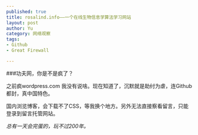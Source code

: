 ```yaml
--- 
published: true
title: rosalind.info——一个在线生物信息学算法学习网站
layout: post
author: Yu
category: 网络观察
tags: 
- Github
- Great Firewall

---
```

###功夫网，你是不是疯了？

之前疯wordpress.com 我没有说啥。现在知道了，沉默就是助纣为虐，连Github都封，真中国特色。

国内浏览博客，会下载不了CSS，等我换个地方。另外无法直接察看留言，只能登录到留言托管网站。

*总有一天会完蛋的，玩不过200年。*
